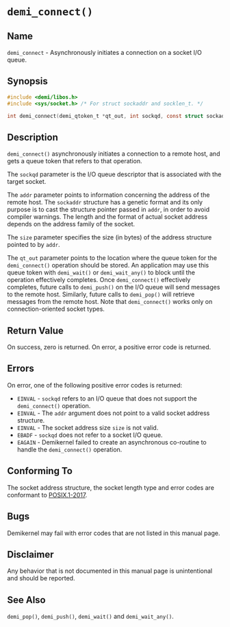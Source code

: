 # `demi_connect()`

## Name

`demi_connect` - Asynchronously initiates a connection on a socket I/O queue.

## Synopsis

```c
#include <demi/libos.h>
#include <sys/socket.h> /* For struct sockaddr and socklen_t. */

int demi_connect(demi_qtoken_t *qt_out, int sockqd, const struct sockaddr *addr, socklen_t size);
```

## Description

`demi_connect()` asynchronously initiates a connection to a remote host, and gets a queue token that refers to that
operation.

The `sockqd` parameter is the I/O queue descriptor that is associated with the target socket.

The `addr` parameter points to information concerning the address of the remote host. The `sockaddr` structure has a
genetic format and its only purpose is to cast the structure pointer passed in `addr`, in order to avoid compiler
warnings. The length and the format of actual socket address depends on the address family of the socket.

The `size` parameter specifies the size (in bytes) of the address structure pointed to by `addr`.

The `qt_out` parameter points to the location where the queue token for the `demi_connect()` operation should be stored.
An application may use this queue token with `demi_wait()` or `demi_wait_any()` to block until the operation effectively
completes. Once `demi_connect()` effectively completes, future calls to `demi_push()` on the I/O queue will send
messages to the remote host. Similarly, future calls to `demi_pop()` will retrieve messages from the remote host.  Note
that `demi_connect()` works only on connection-oriented socket types.

## Return Value

On success, zero is returned. On error, a positive error code is returned.

## Errors

On error, one of the following positive error codes is returned:

- `EINVAL` - `sockqd` refers to an I/O queue that does not support the `demi_connect()` operation.
- `EINVAL` - The `addr` argument does not point to a valid socket address structure.
- `EINVAL` - The socket address size `size` is not valid.
- `EBADF` - `sockqd` does not refer to a socket I/O queue.
- `EAGAIN` - Demikernel failed to create an asynchronous co-routine to handle the `demi_connect()` operation.

## Conforming To

The socket address structure, the socket length type and error codes are conformant to
[POSIX.1-2017](https://pubs.opengroup.org/onlinepubs/9699919799/nframe.html).

## Bugs

Demikernel may fail with error codes that are not listed in this manual page.

## Disclaimer

Any behavior that is not documented in this manual page is unintentional and should be reported.

## See Also

`demi_pop()`, `demi_push()`, `demi_wait()` and `demi_wait_any()`.
